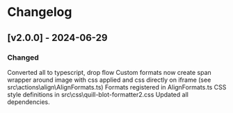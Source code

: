 # Changelog

## [v2.0.0] - 2024-06-29
### Changed
Converted all to typescript, drop flow
Custom formats now create span wrapper around image with css applied and
  css directly on iframe (see src\actions\align\AlignFormats.ts)
Formats registered in AlignFormats.ts
CSS style definitions in src\css\quill-blot-formatter2.css
Updated all dependencies.
